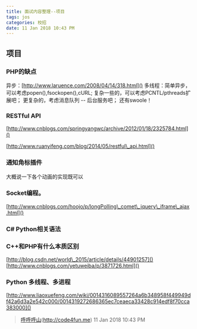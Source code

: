 ```yaml
---
title: 面试内容整理--项目
tags: jos
categories: 校招
date: 11 Jan 2018 10:43 PM
---
```

## 项目
### PHP的缺点
异步：[http://www.laruence.com/2008/04/14/318.html]()
多线程：简单异步，可以考虑popen(),fsockopen(),cURL;
复杂一些的，可以考虑PCNTL/pthreads扩展吧；
更复杂的，考虑消息队列 -- 后台服务吧；
还有swoole！
### RESTful API
[http://www.cnblogs.com/springyangwc/archive/2012/01/18/2325784.html]()

[http://www.ruanyifeng.com/blog/2014/05/restful\_api.html]()
### 通知⻆标插件
大概说一下各个动画的实现既可以
### Socket编程。
[http://www.cnblogs.com/hoojo/p/longPolling\_comet\_jquery\_iframe\_ajax.html]()

### C# Python相关语法

### C\++和PHP有什么本质区别
[http://blog.csdn.net/world\_2015/article/details/44901257]()
[http://www.cnblogs.com/yetuweiba/p/3871726.html]()
### Python 多线程、多进程
[http://www.liaoxuefeng.com/wiki/0014316089557264a6b348958f449949df42a6d3a2e542c000/0014319272686365ec7ceaeca33428c914edf8f70cca383000]()

> [呼呼呼山]()(http://code4fun.me)
> 11 Jan 2018 10:43 PM 

